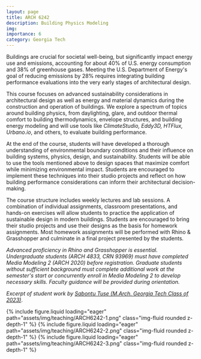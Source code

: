 ```yaml
---
layout: page
title: ARCH 6242
description: Building Physics Modeling
img:
importance: 6
category: Georgia Tech
---
```


Buildings are crucial for societal well-being, but significantly impact energy use and emissions, accounting for about 40% of U.S. energy consumption and 38% of greenhouse gases. Meeting the U.S. Department of Energy's goal of reducing emissions by 28% requires integrating building performance evaluations into the very early stages of architectural design.

This course focuses on advanced sustainability considerations in architectural design as well as energy and material dynamics during the construction and operation of buildings. We explore a spectrum of topics around building physics, from daylighting, glare, and outdoor thermal comfort to building thermodynamics, envelope structures, and building energy modeling and will use tools like _ClimateStudio, Eddy3D, HTFlux, Urbano.io_, and others, to evaluate building performance.

At the end of the course, students will have developed a thorough understanding of environmental boundary conditions and their influence on building systems, physics, design, and sustainability. Students will be able to use the tools mentioned above to design spaces that maximize comfort while minimizing environmental impact. Students are encouraged to implement these techniques into their studio projects and reflect on how building performance considerations can inform their architectural decision-making.

The course structure includes weekly lectures and lab sessions. A combination of individual assignments, classroom presentations, and hands-on exercises will allow students to practice the application of sustainable design in modern buildings. Students are encouraged to bring their studio projects and use their designs as the basis for homework assignments. Most homework assignments will be performed with Rhino & Grasshopper and culminate in a final project presented by the students.

_Advanced proficiency in Rhino and Grasshopper is essential. Undergraduate students (ARCH 4833, CRN 93969) must have completed Media Modeling 2 (ARCH 2020) before registration. Graduate students without sufficient background must complete additional work at the semester's start or concurrently enroll in Media Modeling 2 to develop necessary skills. Faculty guidance will be provided during orientation._

_Excerpt of student work by [Sabontu Tuse (M.Arch. Georgia Tech Class of 2023)](https://www.linkedin.com/in/sabontu-tuse-317511120)_.

<swiper-container keyboard="true" navigation="true" pagination="true" pagination-clickable="true" pagination-dynamic-bullets="true" rewind="true">
  <swiper-slide>{% include figure.liquid loading="eager" path="assets/img/teaching/ARCH6242-1.png" class="img-fluid rounded z-depth-1" %}</swiper-slide>
  <swiper-slide>{% include figure.liquid loading="eager" path="assets/img/teaching/ARCH6242-2.png" class="img-fluid rounded z-depth-1" %}</swiper-slide>
  <swiper-slide>{% include figure.liquid loading="eager" path="assets/img/teaching/ARCH6242-3.png" class="img-fluid rounded z-depth-1" %}</swiper-slide>
</swiper-container>